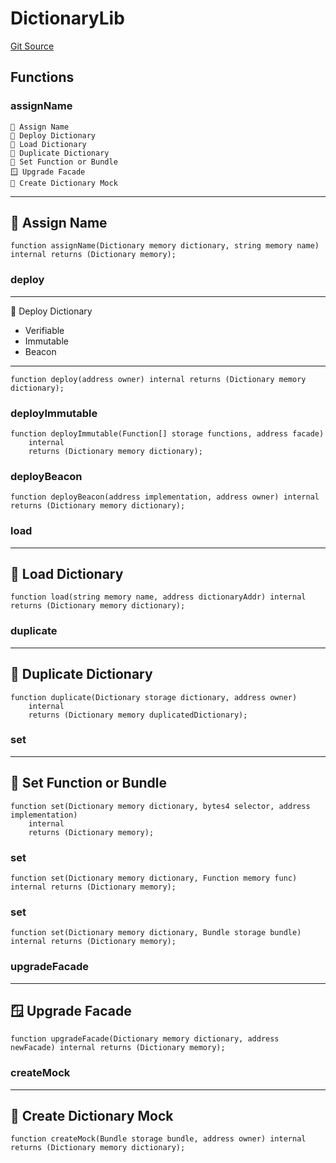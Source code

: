 # DictionaryLib
[Git Source](https://github.com/metacontract/mc/blob/d41f04df9ea19494be75c66f344b8104caf03cd2/resources/devkit/api-reference/core/Dictionary.sol)


## Functions
### assignName

~~~~~~~~~~~~~~~~~~~~~~~~~~~~~~~~~~~~~~~~~~
📛 Assign Name
🚀 Deploy Dictionary
📩 Load Dictionary
🔂 Duplicate Dictionary
🧩 Set Function or Bundle
🪟 Upgrade Facade
🤖 Create Dictionary Mock
~~~~~~~~~~~~~~~~~~~~~~~~~~~~~~~~~~~~~~~~~~~~
--------------------
📛 Assign Name
----------------------


```solidity
function assignName(Dictionary memory dictionary, string memory name) internal returns (Dictionary memory);
```

### deploy

-------------------------
🚀 Deploy Dictionary
- Verifiable
- Immutable
- Beacon
---------------------------


```solidity
function deploy(address owner) internal returns (Dictionary memory dictionary);
```

### deployImmutable


```solidity
function deployImmutable(Function[] storage functions, address facade)
    internal
    returns (Dictionary memory dictionary);
```

### deployBeacon


```solidity
function deployBeacon(address implementation, address owner) internal returns (Dictionary memory dictionary);
```

### load

-----------------------
📩 Load Dictionary
-------------------------


```solidity
function load(string memory name, address dictionaryAddr) internal returns (Dictionary memory dictionary);
```

### duplicate

----------------------------
🔂 Duplicate Dictionary
------------------------------


```solidity
function duplicate(Dictionary storage dictionary, address owner)
    internal
    returns (Dictionary memory duplicatedDictionary);
```

### set

-----------------------------
🧩 Set Function or Bundle
-------------------------------


```solidity
function set(Dictionary memory dictionary, bytes4 selector, address implementation)
    internal
    returns (Dictionary memory);
```

### set


```solidity
function set(Dictionary memory dictionary, Function memory func) internal returns (Dictionary memory);
```

### set


```solidity
function set(Dictionary memory dictionary, Bundle storage bundle) internal returns (Dictionary memory);
```

### upgradeFacade

----------------------
🪟 Upgrade Facade
------------------------


```solidity
function upgradeFacade(Dictionary memory dictionary, address newFacade) internal returns (Dictionary memory);
```

### createMock

------------------------------
🤖 Create Dictionary Mock
--------------------------------


```solidity
function createMock(Bundle storage bundle, address owner) internal returns (Dictionary memory dictionary);
```

